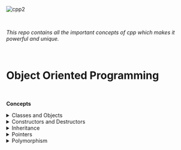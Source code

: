 ![cpp2](https://user-images.githubusercontent.com/83531337/160971771-8d8c2451-acfe-4313-8d61-bb802c1423a4.png)


<br>

 *This repo contains all the important concepts of cpp which makes it powerful and unique.*<br><br><br>
 
 
 
 # Object Oriented Programming
 
 <br>
 
 **Concepts**
 
 

<details>
  <summary>Classes and Objects</summary>
    <br>- Objects memory allocation & using Arrays in Classes<br>
     - Static Data member and Methods<br>
     - Array of Objects and Passing Objects as function Arguments<br>
     - Friend Functions<br>
     - Friend Classes and Member Friend Functions<br>
</details>

    
<details>
  <summary>Constructors and Destructors</summary>
    <br>- Default Constructors<br>
    - Parameterized Constructors<br>
    - Copy Constructors<br>
    - Constructors Overloading<br>
    - Constructors with default arguments<br>
    - Dynamic Initialization of Objects using Constructors<br>
    - Initialization list in Constructors
    - Destructors<br>
</details>


<details>
 <summary>Inheritance</summary>
   <br>- Syntax and Visibility modes<br>
   - Single Inheritance<br>
   - Multilevel Inheritance<br>
   - Multiple Inheritance<br>
   - Heirarchical Inheritance<br>
   - Hybrid Inheritance<br>
   - Ambiguity Resolution in Inheritance<br>
   - Virtual Base Class <br>
   - Constructors in Derived in Class<br>
</details>



<details>
 <summary>Pointers</summary>
   <br>- new and delete keywords<br>
   - Pointers to objects and Arrow Operators<br>
   - Array of Objects <br>
   - this Pointer<br>
</details>


<details>
   <summary>Polymorphism</summary>
     <br>- Introduction <br>
     - Pointers to Derived Class<br>
     - Virtual Functions <br>
     - Abstract Base Class and Pure Virtual Functions<br>
</details>

   


   
 
 
 
 
 
 
